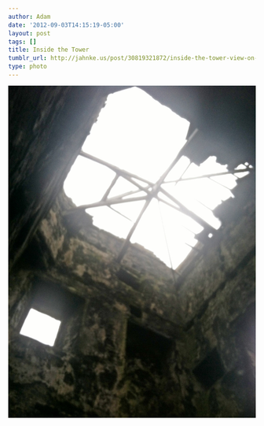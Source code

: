```yaml
---
author: Adam
date: '2012-09-03T14:15:19-05:00'
layout: post
tags: []
title: Inside the Tower
tumblr_url: http://jahnke.us/post/30819321872/inside-the-tower-view-on-path
type: photo
---
```


![](/media/tumblr_m9sixlGmwu1qga9s2o1_1280.jpg)
